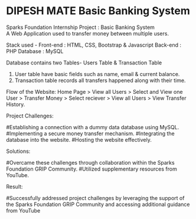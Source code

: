 # DIPESH MATE Basic Banking System
Sparks Foundation Internship Project : Basic Banking System  
A Web Application used to transfer money between multiple users.  

Stack used - 
Front-end : HTML, CSS, Bootstrap & Javascript 
Back-end : PHP 
Database : MySQL   

Database contains two Tables- Users Table & Transaction Table 
1. User table have basic fields such as name, email & current balance. 
2. Transaction table records all transfers happened along with their time.  

Flow of the Website: Home Page > View all Users > Select and View one User > 
Transfer Money > Select reciever > View all Users > View Transfer History.

Project Challenges:

#Establishing a connection with a dummy data database using MySQL.
#Implementing a secure money transfer mechanism.
#Integrating the database into the website.
#Hosting the website effectively.

Solutions:

#Overcame these challenges through collaboration within the Sparks Foundation GRIP Community.
#Utilized supplementary resources from YouTube.

Result:

#Successfully addressed project challenges by leveraging the support of the Sparks Foundation GRIP Community and accessing additional guidance from YouTube